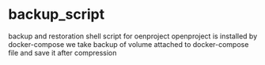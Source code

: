 # backup_script
backup and restoration shell script for oenproject
openproject is installed by docker-compose
we take backup of volume attached to docker-compose file and save it after compression
